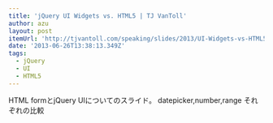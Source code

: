 ```yaml
---
title: 'jQuery UI Widgets vs. HTML5 | TJ VanToll'
author: azu
layout: post
itemUrl: 'http://tjvantoll.com/speaking/slides/2013/UI-Widgets-vs-HTML5/#/'
date: '2013-06-26T13:38:13.349Z'
tags:
  - jQuery
  - UI
  - HTML5
---
```

HTML formとjQuery UIについてのスライド。
datepicker,number,range それぞれの比較
